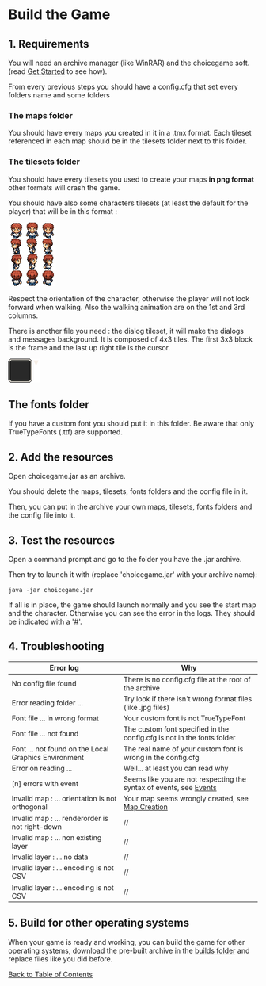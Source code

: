 # Build the Game
## 1. Requirements
You will need an archive manager (like WinRAR) and the choicegame soft. (read [Get Started](Get_started.md#get-started) to see how).

From every previous steps you should have a config.cfg that set every folders name and some folders
### The maps folder
You should have every maps you created in it in a .tmx format. Each tileset referenced in each map should be in the tilesets folder next to this folder.
### The tilesets folder
You should have every tilesets you used to create your maps **in png format** other formats will crash the game.

You should have also some characters tilesets (at least the default for the player) that will be in this format :

![character tileset example](img/character_tileset.png)

Respect the orientation of the character, otherwise the player will not look forward when walking. Also the walking animation are on the 1st and 3rd columns.

There is another file you need : the dialog tileset, it will make the dialogs and messages background. It is composed of 4x3 tiles. The first 3x3 block is the frame and the last up right tile is the cursor.

![dialog.png example](img/dialog.png)
## The fonts folder
If you have a custom font you should put it in this folder. Be aware that only TrueTypeFonts (.ttf) are supported.
## 2. Add the resources
Open choicegame.jar as an archive.

You should delete the maps, tilesets, fonts folders and the config file in it.

Then, you can put in the archive your own maps, tilesets, fonts folders and the config file into it.
## 3. Test the resources
Open a command prompt and go to the folder you have the .jar archive.

Then try to launch it with (replace 'choicegame.jar' with your archive name):
	
	java -jar choicegame.jar

If all is in place, the game should launch normally and you see the start map and the character. Otherwise you can see the error in the logs. They should be indicated with a '#'.
## 4. Troubleshooting

| Error log | Why |
|-|-|
| No config file found | There is no config.cfg file at the root of the archive |
| Error reading folder ... | Try look if there isn't wrong format files (like .jpg files) |
| Font file ... in wrong format | Your custom font is not TrueTypeFont |
| Font file ... not found | The custom font specified in the config.cfg is not in the fonts folder |
| Font ... not found on the Local Graphics Environment | The real name of your custom font is wrong in the config.cfg |
| Error on reading ... | Well... at least you can read why |
| [n] errors with event | Seems like you are not respecting the syntax of events, see [Events](Events.md#events) |
| Invalid map : ... orientation is not orthogonal | Your map seems wrongly created, see [Map Creation](Map_creation.md#map-creation) |
| Invalid map : ... renderorder is not right-down | // |
| Invalid map : ... non existing layer | // |
| Invalid layer : ... no data | // |
| Invalid layer : ... encoding is not CSV | // |
| Invalid layer : ... encoding is not CSV | // |

## 5. Build for other operating systems
When your game is ready and working, you can build the game for other operating systems, download the pre-built archive in the [builds folder](https://github.com/kalioz/Choice-Game/tree/master/builds) and replace files like you did before.

[Back to Table of Contents](Documentation.md#table-of-contents)
